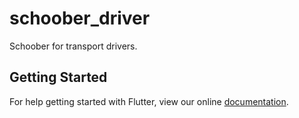 # schoober_driver

Schoober for transport drivers.

## Getting Started

For help getting started with Flutter, view our online
[documentation](https://flutter.io/).
